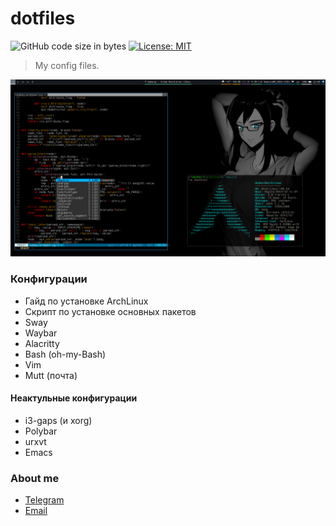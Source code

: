 # dotfiles
![GitHub code size in bytes](https://img.shields.io/github/languages/code-size/dsuhoi/dotfiles)
[![License: MIT](https://img.shields.io/badge/License-MIT-yellow.svg)](https://github.com/dsuhoi/dotfiles/blob/main/LICENSE)

> My config files.
>
![image](doc/desktop.png)

### Конфигурации
- Гайд по установке ArchLinux
- Скрипт по установке основных пакетов
- Sway
- Waybar
- Alacritty
- Bash (oh-my-Bash)
- Vim
- Mutt (почта)

#### Неактульные конфигурации
- i3-gaps (и xorg)
- Polybar
- urxvt
- Emacs

### About me
- [Telegram](https://t.me/dsuh0i)
- [Email](mailto:dsuh0i.h8@gmail.com)
